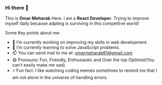 ### Hi there 👋

This is **Omar Meharab** Here. I am a **React Developer**. Trying to improve myself daily because adpting is surviving in this competitve world!

Some Key points about me:

- 🔭 I’m currently working on improving my skills in web development
- 🌱 I’m currently learning to solve JavaScript problems.
- 📫 You can send mail to me at: omarmeharab81@gmail.com 
- 😄 Pronouns: Fun, Friendly, Enthusiastic and Over the top Optimist(You can't easily make me sad).
- ⚡ Fun fact: I like watching coding memes sometimes to remind me that I am not alone in the universe of handling errors.

